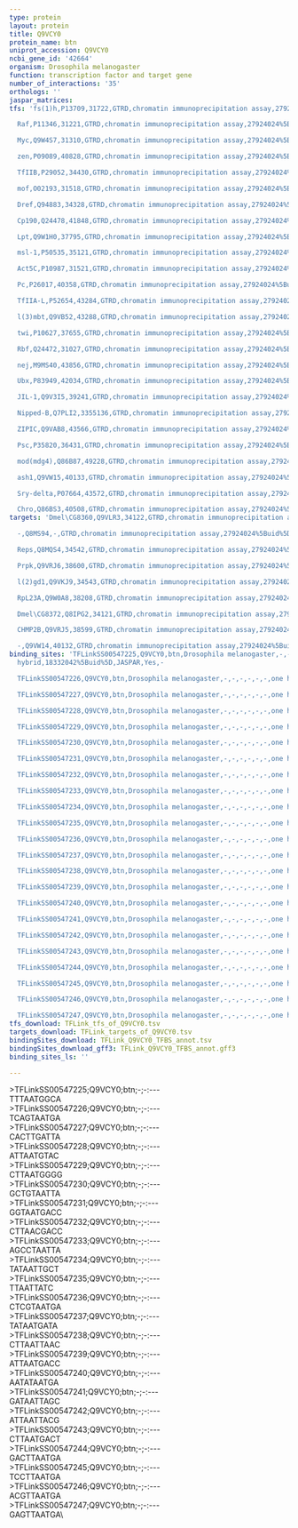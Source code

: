 ```yaml
---
type: protein
layout: protein
title: Q9VCY0
protein_name: btn
uniprot_accession: Q9VCY0
ncbi_gene_id: '42664'
organism: Drosophila melanogaster
function: transcription factor and target gene
number_of_interactions: '35'
orthologs: ''
jaspar_matrices: 
tfs: 'fs(1)h,P13709,31722,GTRD,chromatin immunoprecipitation assay,27924024%5Buid%5D,No

  Raf,P11346,31221,GTRD,chromatin immunoprecipitation assay,27924024%5Buid%5D,No

  Myc,Q9W4S7,31310,GTRD,chromatin immunoprecipitation assay,27924024%5Buid%5D,No

  zen,P09089,40828,GTRD,chromatin immunoprecipitation assay,27924024%5Buid%5D,No

  TfIIB,P29052,34430,GTRD,chromatin immunoprecipitation assay,27924024%5Buid%5D,No

  mof,O02193,31518,GTRD,chromatin immunoprecipitation assay,27924024%5Buid%5D,No

  Dref,Q94883,34328,GTRD,chromatin immunoprecipitation assay,27924024%5Buid%5D,No

  Cp190,Q24478,41848,GTRD,chromatin immunoprecipitation assay,27924024%5Buid%5D,No

  Lpt,Q9W1H0,37795,GTRD,chromatin immunoprecipitation assay,27924024%5Buid%5D,No

  msl-1,P50535,35121,GTRD,chromatin immunoprecipitation assay,27924024%5Buid%5D,No

  Act5C,P10987,31521,GTRD,chromatin immunoprecipitation assay,27924024%5Buid%5D,No

  Pc,P26017,40358,GTRD,chromatin immunoprecipitation assay,27924024%5Buid%5D,No

  TfIIA-L,P52654,43284,GTRD,chromatin immunoprecipitation assay,27924024%5Buid%5D,No

  l(3)mbt,Q9VB52,43288,GTRD,chromatin immunoprecipitation assay,27924024%5Buid%5D,No

  twi,P10627,37655,GTRD,chromatin immunoprecipitation assay,27924024%5Buid%5D,No

  Rbf,Q24472,31027,GTRD,chromatin immunoprecipitation assay,27924024%5Buid%5D,No

  nej,M9MS40,43856,GTRD,chromatin immunoprecipitation assay,27924024%5Buid%5D,No

  Ubx,P83949,42034,GTRD,chromatin immunoprecipitation assay,27924024%5Buid%5D,No

  JIL-1,Q9V3I5,39241,GTRD,chromatin immunoprecipitation assay,27924024%5Buid%5D,No

  Nipped-B,Q7PLI2,3355136,GTRD,chromatin immunoprecipitation assay,27924024%5Buid%5D,No

  ZIPIC,Q9VAB8,43566,GTRD,chromatin immunoprecipitation assay,27924024%5Buid%5D,No

  Psc,P35820,36431,GTRD,chromatin immunoprecipitation assay,27924024%5Buid%5D,No

  mod(mdg4),Q86B87,49228,GTRD,chromatin immunoprecipitation assay,27924024%5Buid%5D,No

  ash1,Q9VW15,40133,GTRD,chromatin immunoprecipitation assay,27924024%5Buid%5D,No

  Sry-delta,P07664,43572,GTRD,chromatin immunoprecipitation assay,27924024%5Buid%5D,No

  Chro,Q86BS3,40508,GTRD,chromatin immunoprecipitation assay,27924024%5Buid%5D,No'
targets: 'Dmel\CG8360,Q9VLR3,34122,GTRD,chromatin immunoprecipitation assay,27924024%5Buid%5D,No

  -,Q8MS94,-,GTRD,chromatin immunoprecipitation assay,27924024%5Buid%5D,No

  Reps,Q8MQS4,34542,GTRD,chromatin immunoprecipitation assay,27924024%5Buid%5D,No

  Prpk,Q9VRJ6,38600,GTRD,chromatin immunoprecipitation assay,27924024%5Buid%5D,No

  l(2)gd1,Q9VKJ9,34543,GTRD,chromatin immunoprecipitation assay,27924024%5Buid%5D,No

  RpL23A,Q9W0A8,38208,GTRD,chromatin immunoprecipitation assay,27924024%5Buid%5D,No

  Dmel\CG8372,Q8IPG2,34121,GTRD,chromatin immunoprecipitation assay,27924024%5Buid%5D,No

  CHMP2B,Q9VRJ5,38599,GTRD,chromatin immunoprecipitation assay,27924024%5Buid%5D,No

  -,Q9VW14,40132,GTRD,chromatin immunoprecipitation assay,27924024%5Buid%5D,No'
binding_sites: 'TFLinkSS00547225,Q9VCY0,btn,Drosophila melanogaster,-,-,-,-,-,-,one
  hybrid,18332042%5Buid%5D,JASPAR,Yes,-

  TFLinkSS00547226,Q9VCY0,btn,Drosophila melanogaster,-,-,-,-,-,-,one hybrid,18332042%5Buid%5D,JASPAR,Yes,-

  TFLinkSS00547227,Q9VCY0,btn,Drosophila melanogaster,-,-,-,-,-,-,one hybrid,18332042%5Buid%5D,JASPAR,Yes,-

  TFLinkSS00547228,Q9VCY0,btn,Drosophila melanogaster,-,-,-,-,-,-,one hybrid,18332042%5Buid%5D,JASPAR,Yes,-

  TFLinkSS00547229,Q9VCY0,btn,Drosophila melanogaster,-,-,-,-,-,-,one hybrid,18332042%5Buid%5D,JASPAR,Yes,-

  TFLinkSS00547230,Q9VCY0,btn,Drosophila melanogaster,-,-,-,-,-,-,one hybrid,18332042%5Buid%5D,JASPAR,Yes,-

  TFLinkSS00547231,Q9VCY0,btn,Drosophila melanogaster,-,-,-,-,-,-,one hybrid,18332042%5Buid%5D,JASPAR,Yes,-

  TFLinkSS00547232,Q9VCY0,btn,Drosophila melanogaster,-,-,-,-,-,-,one hybrid,18332042%5Buid%5D,JASPAR,Yes,-

  TFLinkSS00547233,Q9VCY0,btn,Drosophila melanogaster,-,-,-,-,-,-,one hybrid,18332042%5Buid%5D,JASPAR,Yes,-

  TFLinkSS00547234,Q9VCY0,btn,Drosophila melanogaster,-,-,-,-,-,-,one hybrid,18332042%5Buid%5D,JASPAR,Yes,-

  TFLinkSS00547235,Q9VCY0,btn,Drosophila melanogaster,-,-,-,-,-,-,one hybrid,18332042%5Buid%5D,JASPAR,Yes,-

  TFLinkSS00547236,Q9VCY0,btn,Drosophila melanogaster,-,-,-,-,-,-,one hybrid,18332042%5Buid%5D,JASPAR,Yes,-

  TFLinkSS00547237,Q9VCY0,btn,Drosophila melanogaster,-,-,-,-,-,-,one hybrid,18332042%5Buid%5D,JASPAR,Yes,-

  TFLinkSS00547238,Q9VCY0,btn,Drosophila melanogaster,-,-,-,-,-,-,one hybrid,18332042%5Buid%5D,JASPAR,Yes,-

  TFLinkSS00547239,Q9VCY0,btn,Drosophila melanogaster,-,-,-,-,-,-,one hybrid,18332042%5Buid%5D,JASPAR,Yes,-

  TFLinkSS00547240,Q9VCY0,btn,Drosophila melanogaster,-,-,-,-,-,-,one hybrid,18332042%5Buid%5D,JASPAR,Yes,-

  TFLinkSS00547241,Q9VCY0,btn,Drosophila melanogaster,-,-,-,-,-,-,one hybrid,18332042%5Buid%5D,JASPAR,Yes,-

  TFLinkSS00547242,Q9VCY0,btn,Drosophila melanogaster,-,-,-,-,-,-,one hybrid,18332042%5Buid%5D,JASPAR,Yes,-

  TFLinkSS00547243,Q9VCY0,btn,Drosophila melanogaster,-,-,-,-,-,-,one hybrid,18332042%5Buid%5D,JASPAR,Yes,-

  TFLinkSS00547244,Q9VCY0,btn,Drosophila melanogaster,-,-,-,-,-,-,one hybrid,18332042%5Buid%5D,JASPAR,Yes,-

  TFLinkSS00547245,Q9VCY0,btn,Drosophila melanogaster,-,-,-,-,-,-,one hybrid,18332042%5Buid%5D,JASPAR,Yes,-

  TFLinkSS00547246,Q9VCY0,btn,Drosophila melanogaster,-,-,-,-,-,-,one hybrid,18332042%5Buid%5D,JASPAR,Yes,-

  TFLinkSS00547247,Q9VCY0,btn,Drosophila melanogaster,-,-,-,-,-,-,one hybrid,18332042%5Buid%5D,JASPAR,Yes,-'
tfs_download: TFLink_tfs_of_Q9VCY0.tsv
targets_download: TFLink_targets_of_Q9VCY0.tsv
bindingSites_download: TFLink_Q9VCY0_TFBS_annot.tsv
bindingSites_download_gff3: TFLink_Q9VCY0_TFBS_annot.gff3
binding_sites_ls: ''

---
```

\>TFLinkSS00547225;Q9VCY0;btn;-;-:---\TTTAATGGCA\\>TFLinkSS00547226;Q9VCY0;btn;-;-:---\TCAGTAATGA\\>TFLinkSS00547227;Q9VCY0;btn;-;-:---\CACTTGATTA\\>TFLinkSS00547228;Q9VCY0;btn;-;-:---\ATTAATGTAC\\>TFLinkSS00547229;Q9VCY0;btn;-;-:---\CTTAATGGGG\\>TFLinkSS00547230;Q9VCY0;btn;-;-:---\GCTGTAATTA\\>TFLinkSS00547231;Q9VCY0;btn;-;-:---\GGTAATGACC\\>TFLinkSS00547232;Q9VCY0;btn;-;-:---\CTTAACGACC\\>TFLinkSS00547233;Q9VCY0;btn;-;-:---\AGCCTAATTA\\>TFLinkSS00547234;Q9VCY0;btn;-;-:---\TATAATTGCT\\>TFLinkSS00547235;Q9VCY0;btn;-;-:---\TTAATTATC\\>TFLinkSS00547236;Q9VCY0;btn;-;-:---\CTCGTAATGA\\>TFLinkSS00547237;Q9VCY0;btn;-;-:---\TATAATGATA\\>TFLinkSS00547238;Q9VCY0;btn;-;-:---\CTTAATTAAC\\>TFLinkSS00547239;Q9VCY0;btn;-;-:---\ATTAATGACC\\>TFLinkSS00547240;Q9VCY0;btn;-;-:---\AATATAATGA\\>TFLinkSS00547241;Q9VCY0;btn;-;-:---\GATAATTAGC\\>TFLinkSS00547242;Q9VCY0;btn;-;-:---\ATTAATTACG\\>TFLinkSS00547243;Q9VCY0;btn;-;-:---\CTTAATGACT\\>TFLinkSS00547244;Q9VCY0;btn;-;-:---\GACTTAATGA\\>TFLinkSS00547245;Q9VCY0;btn;-;-:---\TCCTTAATGA\\>TFLinkSS00547246;Q9VCY0;btn;-;-:---\ACGTTAATGA\\>TFLinkSS00547247;Q9VCY0;btn;-;-:---\GAGTTAATGA\